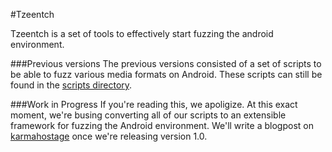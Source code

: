 #Tzeentch

Tzeentch is a set of tools to effectively start fuzzing the android environment.

###Previous versions
The previous versions consisted of a set of scripts to be able to fuzz various media formats on Android. These scripts can still be found in the [scripts directory](https://github.com/KarmaHostage/Tzeentch/tree/master/scripts).

###Work in Progress
If you're reading this, we apoligize. At this exact moment, we're busing converting all of our scripts to an extensible framework for fuzzing the Android environment. We'll write a blogpost on [karmahostage](https://karmahostage.com) once we're releasing version 1.0.
